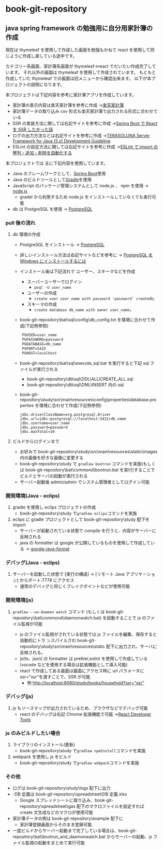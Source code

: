 # book-git-repository

## java spring framework の勉強用に自分用家計簿の作成

現在は thymeleaf を使用して作成した画面を勉強もかねて react を使用して同じように作成し直している途中です。

カテゴリー系画面、家計簿系画面が thymeleaf→react でだいたい作成完了しています。
それ以外の画面は thymeleaf を使用して作成されています。
もともと作成していた thymeleaf での画面は旧メニューから確認出来ます。
以下が本プロジェクトの説明になります。

本プロジェクトは下記内容を参考に家計簿アプリを作成しています。

- 家計簿の表示内容は楽天家計簿を参考に作成 →[楽天家計簿](https://support.rakuten-card.jp/faq/show/127262?category_id=886&return_path=%2Fcategory%2Fshow%2F886%3Fpage%3D1%26site_domain%3Dguest%26site_domain%3Dguest%26sort%3Dsort_access%26sort_order%3Ddesc&site_domain=guest)
- 家計簿データの取り込み csv 形式も楽天家計簿で出力される形式に合わせている
- SSR の実装方法に関しては右記サイトを参考に作成 →[Spring Boot で React を SSR したかった話](https://www.luku.work/spring-react-ssr)
- ログの出力方法などは右記サイトを参考に作成 →[TERASOLUNA Server Framework for Java (5.x) Development Guideline](http://terasolunaorg.github.io/guideline/current/ja/)
- ESLint の設定方法に関しては右記サイトを参考に作成 →[ESLint で import の整列・追加・削除を自動化する](https://qiita.com/yukiji/items/5ba9e065ac6ed57d05a4)

本プロジェクトでは 主に下記内容を使用しています。

- Java のフレームワークとして、[Spring Boot](https://spring.io/projects/spring-boot)使用
- Java のビルドツールとして[Gradle](https://gradle.org/)を使用
- JavaScript のパッケージ管理システムとして node.js 、 npm を使用 → [node.js](https://nodejs.org/ja/)
  - gradel から利用するため node.js をインストールしていなくても実行可能
- db は PostgreSQL を使用 → [PostgreSQL](https://www.enterprisedb.com/downloads/postgres-postgresql-downloads)

### pull 後の流れ

1. db 環境の作成

   - PostgreSQL をインストール → [PostgreSQL](https://www.enterprisedb.com/downloads/postgres-postgresql-downloads)
   - 詳しいインストール方法は右記サイトなどを参考に → [PostgreSQL を Windows にインストールするには](https://qiita.com/tom-sato/items/037b8f8cb4b326710f71)
   - インストール後は下記流れで ユーザー、スキーマなどを作成
     - スーパーユーザーでログイン
       - `psql -U user_name`
     - ユーザーの作成
       - `create user user_name with password 'password' createdb`;
     - スキーマの作成
       - `create database db_name with owner user_name;`
   - book-git-repository\bat\sql\config\db_config.txt を環境に合わせて作成(下記例参照)

     ```txt:db_config.txt
      PGUSER=user_name
      PGPASSWORD=password
      PGDATABASE=db_name
      PGPORT=5432
      PGHOST=localhost
     ```

   - book-git-repository\bat\sql\execute_sql.bat を実行すると下記 sql ファイルが実行される
     - book-git-repository\db\sql\DDL\ALL\CREATE_ALL.sql
     - book-git-repository\db\sql\DML\INSERT 内の sql
   - book-git-repository\study\src\main\resources\config\properties\database.properties を環境に合わせて作成(下記例参照)

     ```properties:database.properties
     jdbc.driverClassName=org.postgresql.Driver
     jdbc.url=jdbc:postgresql://localhost:5432/db_name
     jdbc.username=user_name
     jdbc.password=password
     jdbc.maxTotal=10
     ```

2. ビルドからログインまで
   - お好みで book-git-repository\study\src\main\resources\static\images 内の画像を好きな画像に変更する
   - book-git-repository\study で `gradlew bootrun` コマンドを実施(もしくは book-git-repository\bat\commond\bootrun.bat を実行)することでビルドとサーバの起動が実行される
   - サーバー起動後 admin/admin でシステム管理者としてログイン可能

### 開発環境(Java - eclips)

1. gradle を使用し eclips プロジェクトの作成
   - book-git-repository\study で`gradlew eclips`コマンドを実施
2. eclips に gradle プロジェクトとして book-git-repository\study 配下を import
   - サーバーが起動されている状態で compile を行うと、内容がサーバーに反映される
   - java の formatter は google が公開しているものを使用して作成している → [google-java-format](https://github.com/google/google-java-format)

### デバッグ(Java - eclips)

1. サーバーを起動した状態で [実行の構成] -> [リモート Java アプリケーション] からポート:7778 にアクセス
   - 通常のデバッグと同じくブレイクポイントなどが使用可能

### 開発環境(js)

1. `gradlew --no-daemon watch` コマンド (もしくは book-git-repository\bat\commond\daemonwatch.bat) を起動することで js のファイル監視が可能

   - js のファイル監視がされている状態では js ファイルを編集、保存すると自動的にトラ
     ンスパイルされ book-git-repository\study\src\main\resources\static 配下に出力され、サーバに反映される。
   - js(ts、json) の formatter は prettier,eslint を使用して作成している(vscode などを使用する場合は拡張機能として導入可能)
   - react で作成してある画面は画面にアクセス時に url パラメータに ssr="ssr"を渡すことで、SSR が可能
     - 例 <http://localhost:8080/study/books/household?ssr="ssr">

### デバッグ(js)

1. js もソースマップが出力されているため、ブラウザなどでデバッグ可能
   - react のデバッグは右記 Chrome 拡張機能で可能 →[React Developer Tools](https://chrome.google.com/webstore/detail/react-developer-tools/fmkadmapgofadopljbjfkapdkoienihi?hl=ja)

### js のみビルドしたい場合

1. ライブラリのインストール(更新)
   - book-git-repository\study で`gradlew npmInstall`コマンドを実施
2. webpack を使用し js をビルド
   - book-git-repository\study で`gradlew webpack`コマンドを実施

### その他

- ログは book-git-repository\study\logs 配下に出力
- -DB 定義は book-git-repository\spreadsheet\DB 定義.xlsx
  - Google スプレッドシートに取り込み、book-git-repository\spreadsheet\gas 配下のマクロファイルを設定すれば create 文生成などのマクロが使用可能
- 家計簿データの例は book-git-repository\example 配下に
  - 家計簿登録画面からそのまま登録可能
- 一度ビルドからサーバー起動まで完了している場合は、book-git-repository\bat\bootrun_and_daemonwatch.bat からサーバーの起動、js ファイル監視の起動をまとめて実行可能
